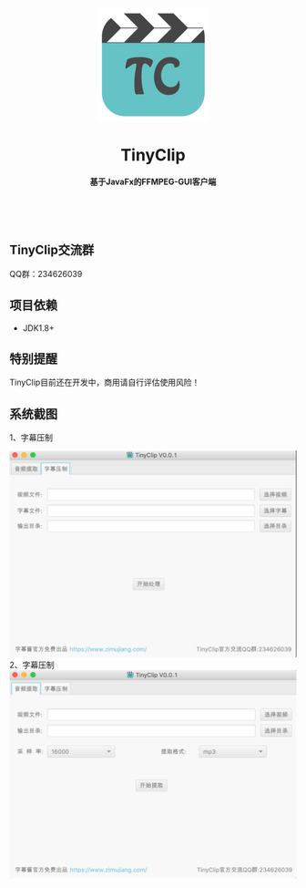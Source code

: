 <div align="center">
	<a href="https://www.zimujiang.com/tinyclip">
		<img src="doc/image/icon.png" width="200" height="200">
	</a>
	<h1>TinyClip</h1>
	<p>
		<b>基于JavaFx的FFMPEG-GUI客户端</b>
	</p>
	<br>
	<br>
	<br>
</div>

## TinyClip交流群
QQ群：234626039

## 项目依赖
* JDK1.8+

## 特别提醒
TinyClip目前还在开发中，商用请自行评估使用风险！

## 系统截图
1、字幕压制
<div align="center">
    <img src="doc/image/1.png">
</div>
2、字幕压制
<div align="center">
    <img src="doc/image/2.png">
</div>